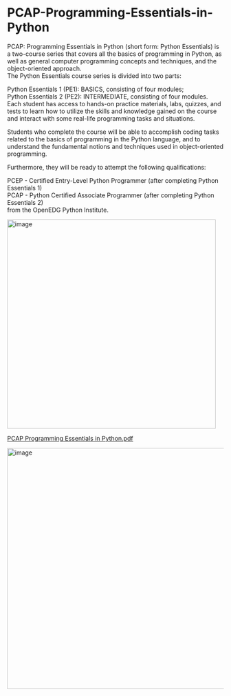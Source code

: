 # PCAP-Programming-Essentials-in-Python
PCAP: Programming Essentials in Python (short form: Python Essentials) is a two-course series that covers all the basics of programming in Python, as well as general computer programming concepts and techniques, and the object-oriented approach.<br>
The Python Essentials course series is divided into two parts:<br>

Python Essentials 1 (PE1): BASICS, consisting of four modules;<br>
Python Essentials 2 (PE2): INTERMEDIATE, consisting of four modules.<br>
Each student has access to hands-on practice materials, labs, quizzes, and tests to learn how to utilize the skills and knowledge gained on the course and interact with some real-life programming tasks and situations.<br>

Students who complete the course will be able to accomplish coding tasks related to the basics of programming in the Python language, and to understand the fundamental notions and techniques used in object-oriented programming.<br>

Furthermore, they will be ready to attempt the following qualifications:<br>

PCEP - Certified Entry-Level Python Programmer (after completing Python Essentials 1)<br>
PCAP - Python Certified Associate Programmer (after completing Python Essentials 2)<br>
from the OpenEDG Python Institute.<br>

<img width="485" alt="image" src="https://user-images.githubusercontent.com/83746123/218042881-11ac86e6-7aa4-46cf-8bb4-9f2fb2440996.png"><br>

[PCAP Programming Essentials in Python.pdf](https://github.com/prashant-027/PCAP-Programming-Essentials-in-Python/files/10705407/PCAP.Programming.Essentials.in.Python.pdf)<br>

<img width="559" alt="image" src="https://user-images.githubusercontent.com/83746123/218043856-49a4457a-dc88-4cef-8b98-cb54794b1a64.png">
